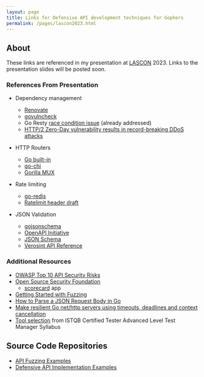 ```yaml
---
layout: page
title: Links for Defensive API development techniques for Gophers
permalink: /pages/lascon2023.html
---
```


## About

These links are referenced in my presentation at [LASCON](https://www.lascon.org/) 2023.
Links to the presentation slides will be posted soon.

### References From Presentation

* Dependency management
  * [Renovate](https://github.com/renovatebot/renovate)
  * [govulncheck](https://pkg.go.dev/golang.org/x/vuln/cmd/govulncheck)
  * Go Resty [race condition issue](https://github.com/go-resty/resty/issues/630) (already addressed)
  * [HTTP/2 Zero-Day vulnerability results in record-breaking DDoS attacks](https://blog.cloudflare.com/zero-day-rapid-reset-http2-record-breaking-ddos-attack/)

* HTTP Routers
  * [Go built-in](https://pkg.go.dev/net/http#ServeMux)
  * [go-chi](https://github.com/go-chi/chi)
  * [Gorilla MUX](https://github.com/gorilla/mux)
* Rate limiting
  * [go-redis](https://github.com/redis/go-redis)
  * [Ratelimit header draft](https://www.ietf.org/archive/id/draft-polli-ratelimit-headers-05.html)
* JSON Validation
  * [gojsonschema](https://github.com/xeipuuv/gojsonschema)
  * [OpenAPI Initiative](https://www.openapis.org/)
  * [JSON Schema](https://json-schema.org/specification)
  * [Verosint API Reference](https://docs.verosint.com/reference)

### Additional Resources

* [OWASP Top 10 API Security Risks](https://owasp.org/API-Security/editions/2023/en/0x11-t10/)
* [Open Source Security Foundation](https://openssf.org/)
  * [scorecard](https://github.com/ossf/scorecard) app
* [Getting Started with Fuzzing](https://go.dev/doc/tutorial/fuzz)
* [How to Parse a JSON Request Body in Go](https://www.alexedwards.net/blog/how-to-properly-parse-a-json-request-body)
* [Make resilient Go net/http servers using timeouts, deadlines and context cancellation](https://ieftimov.com/posts/make-resilient-golang-net-http-servers-using-timeouts-deadlines-context-cancellation/)
* [Tool selection](https://www.istqb.org/certifications/test-manager) from ISTQB Certified Tester Advanced Level Test Manager Syllabus

## Source Code Repositories

* [API Fuzzing Examples](https://github.com/bertold/apifuzz)
* [Defensive API Implementation Examples](https://github.com/bertold/lascon2023)

